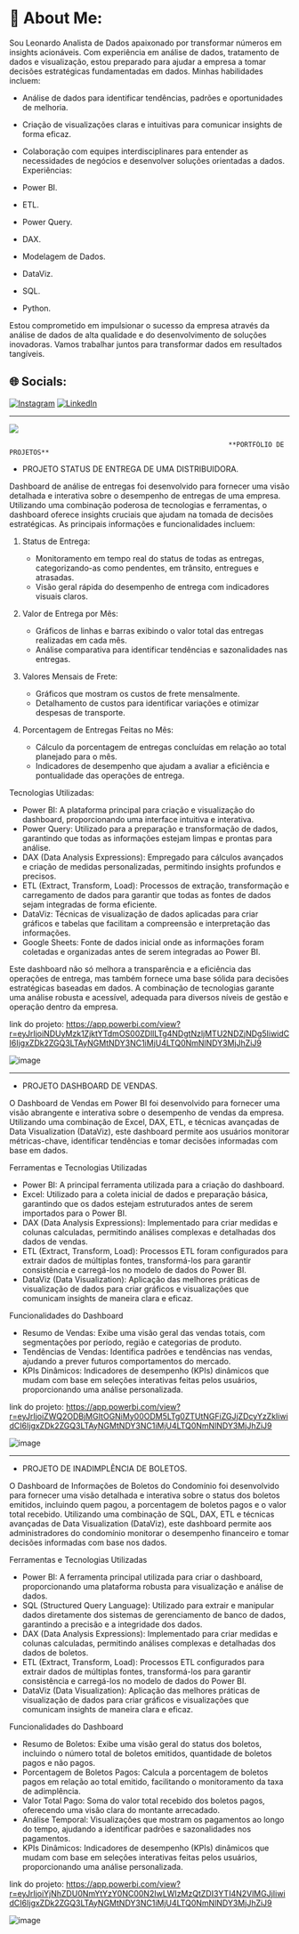 # 💫 About Me:
Sou Leonardo Analista de Dados apaixonado por transformar números em insights acionáveis. Com experiência em análise de dados, tratamento de dados e visualização, estou preparado para ajudar a empresa a tomar decisões estratégicas fundamentadas em dados. Minhas habilidades incluem:

- Análise de dados para identificar tendências, padrões e oportunidades de melhoria.
- Criação de visualizações claras e intuitivas para comunicar insights de forma eficaz.
- Colaboração com equipes interdisciplinares para entender as necessidades de negócios e desenvolver soluções orientadas a dados.
Experiências:

 - Power BI.
 - ETL.
 - Power Query.
 - DAX.
 - Modelagem de Dados.
 - DataViz.
 - SQL.
 - Python.

Estou comprometido em impulsionar o sucesso da empresa através da análise de dados de alta qualidade e do desenvolvimento de soluções inovadoras. Vamos trabalhar juntos para transformar dados em resultados tangíveis.


## 🌐 Socials:
[![Instagram](https://img.shields.io/badge/Instagram-%23E4405F.svg?logo=Instagram&logoColor=white)](https://instagram.com/@costaleonardo13) [![LinkedIn](https://img.shields.io/badge/LinkedIn-%230077B5.svg?logo=linkedin&logoColor=white)](https://linkedin.com/in/https://www.linkedin.com/in/leonardo-costasousa/) 



---
[![](https://visitcount.itsvg.in/api?id=LeonardoCosta13&icon=0&color=0)](https://visitcount.itsvg.in)

<!-- Proudly created with GPRM ( https://gprm.itsvg.in ) -->


                                                           **PORTFÓLIO DE PROJETOS**



- PROJETO STATUS DE ENTREGA DE UMA DISTRIBUIDORA.

Dashboard de análise de entregas foi desenvolvido para fornecer uma visão detalhada e interativa sobre o desempenho de entregas de uma empresa. Utilizando uma combinação poderosa de tecnologias e ferramentas, o dashboard oferece insights cruciais que ajudam na tomada de decisões estratégicas. As principais informações e funcionalidades incluem:

1. Status de Entrega:
   - Monitoramento em tempo real do status de todas as entregas, categorizando-as como pendentes, em trânsito, entregues e atrasadas.
   - Visão geral rápida do desempenho de entrega com indicadores visuais claros.

2. Valor de Entrega por Mês:
   - Gráficos de linhas e barras exibindo o valor total das entregas realizadas em cada mês.
   - Análise comparativa para identificar tendências e sazonalidades nas entregas.

3. Valores Mensais de Frete:
   - Gráficos que mostram os custos de frete mensalmente.
   - Detalhamento de custos para identificar variações e otimizar despesas de transporte.

4. Porcentagem de Entregas Feitas no Mês:
   - Cálculo da porcentagem de entregas concluídas em relação ao total planejado para o mês.
   - Indicadores de desempenho que ajudam a avaliar a eficiência e pontualidade das operações de entrega.

Tecnologias Utilizadas:

- Power BI: A plataforma principal para criação e visualização do dashboard, proporcionando uma interface intuitiva e interativa.
- Power Query: Utilizado para a preparação e transformação de dados, garantindo que todas as informações estejam limpas e prontas para análise.
- DAX (Data Analysis Expressions): Empregado para cálculos avançados e criação de medidas personalizadas, permitindo insights profundos e precisos.
- ETL (Extract, Transform, Load): Processos de extração, transformação e carregamento de dados para garantir que todas as fontes de dados sejam integradas de forma eficiente.
- DataViz: Técnicas de visualização de dados aplicadas para criar gráficos e tabelas que facilitam a compreensão e interpretação das informações.
- Google Sheets: Fonte de dados inicial onde as informações foram coletadas e organizadas antes de serem integradas ao Power BI.

Este dashboard não só melhora a transparência e a eficiência das operações de entrega, mas também fornece uma base sólida para decisões estratégicas baseadas em dados. A combinação de tecnologias garante uma análise robusta e acessível, adequada para diversos níveis de gestão e operação dentro da empresa.

link do projeto: https://app.powerbi.com/view?r=eyJrIjoiNDUyMzk1ZjktYTdmOS00ZDllLTg4NDgtNzljMTU2NDZjNDg5IiwidCI6IjgxZDk2ZGQ3LTAyNGMtNDY3NC1iMjU4LTQ0NmNlNDY3MjJhZiJ9

![image](https://github.com/user-attachments/assets/5f4c6042-4ad9-455c-a73e-b289885c5531)

------------------------------------------------------------------------------------------------------------------------------------------------------------------------------------------

- PROJETO DASHBOARD DE VENDAS.

O Dashboard de Vendas em Power BI foi desenvolvido para fornecer uma visão abrangente e interativa sobre o desempenho de vendas da empresa. Utilizando uma combinação de Excel, DAX, ETL, e técnicas avançadas de Data Visualization (DataViz), este dashboard permite aos usuários monitorar métricas-chave, identificar tendências e tomar decisões informadas com base em dados.

Ferramentas e Tecnologias Utilizadas

- Power BI: A principal ferramenta utilizada para a criação do dashboard.
- Excel: Utilizado para a coleta inicial de dados e preparação básica, garantindo que os dados estejam estruturados antes de serem importados para o Power BI.
- DAX (Data Analysis Expressions): Implementado para criar medidas e colunas calculadas, permitindo análises complexas e detalhadas dos dados de vendas.
- ETL (Extract, Transform, Load): Processos ETL foram configurados para extrair dados de múltiplas fontes, transformá-los para garantir consistência e carregá-los no modelo de dados do Power BI.
- DataViz (Data Visualization): Aplicação das melhores práticas de visualização de dados para criar gráficos e visualizações que comunicam insights de maneira clara e eficaz.

Funcionalidades do Dashboard

- Resumo de Vendas: Exibe uma visão geral das vendas totais, com segmentações por período, região e categorias de produto.
- Tendências de Vendas: Identifica padrões e tendências nas vendas, ajudando a prever futuros comportamentos do mercado.
- KPIs Dinâmicos: Indicadores de desempenho (KPIs) dinâmicos que mudam com base em seleções interativas feitas pelos usuários, proporcionando uma análise personalizada.

 link do projeto: https://app.powerbi.com/view?r=eyJrIjoiZWQ2ODBjMGItOGNiMy00ODM5LTg0ZTUtNGFiZGJjZDcyYzZkIiwidCI6IjgxZDk2ZGQ3LTAyNGMtNDY3NC1iMjU4LTQ0NmNlNDY3MjJhZiJ9

![image](https://github.com/user-attachments/assets/541b5a7c-1192-4ee1-a5b9-87e4c1667c98)


------------------------------------------------------------------------------------------------------------------------------------------------------------------------------------------


- PROJETO DE INADIMPLÊNCIA DE BOLETOS.

O Dashboard de Informações de Boletos do Condomínio foi desenvolvido para fornecer uma visão detalhada e interativa sobre o status dos boletos emitidos, incluindo quem pagou, a porcentagem de boletos pagos e o valor total recebido. Utilizando uma combinação de SQL, DAX, ETL e técnicas avançadas de Data Visualization (DataViz), este dashboard permite aos administradores do condomínio monitorar o desempenho financeiro e tomar decisões informadas com base nos dados.

Ferramentas e Tecnologias Utilizadas

- Power BI: A ferramenta principal utilizada para criar o dashboard, proporcionando uma plataforma robusta para visualização e análise de dados.
- SQL (Structured Query Language): Utilizado para extrair e manipular dados diretamente dos sistemas de gerenciamento de banco de dados, garantindo a precisão e a integridade dos dados.
- DAX (Data Analysis Expressions): Implementado para criar medidas e colunas calculadas, permitindo análises complexas e detalhadas dos dados de boletos.
- ETL (Extract, Transform, Load): Processos ETL configurados para extrair dados de múltiplas fontes, transformá-los para garantir consistência e carregá-los no modelo de dados do Power BI.
- DataViz (Data Visualization): Aplicação das melhores práticas de visualização de dados para criar gráficos e visualizações que comunicam insights de maneira clara e eficaz.

Funcionalidades do Dashboard

- Resumo de Boletos: Exibe uma visão geral do status dos boletos, incluindo o número total de boletos emitidos, quantidade de boletos pagos e não pagos.
- Porcentagem de Boletos Pagos: Calcula a porcentagem de boletos pagos em relação ao total emitido, facilitando o monitoramento da taxa de adimplência.
- Valor Total Pago: Soma do valor total recebido dos boletos pagos, oferecendo uma visão clara do montante arrecadado.
- Análise Temporal: Visualizações que mostram os pagamentos ao longo do tempo, ajudando a identificar padrões e sazonalidades nos pagamentos.
- KPIs Dinâmicos: Indicadores de desempenho (KPIs) dinâmicos que mudam com base em seleções interativas feitas pelos usuários, proporcionando uma análise personalizada.

link do projeto: https://app.powerbi.com/view?r=eyJrIjoiYjNhZDU0NmYtYzY0NC00N2IwLWIzMzQtZDI3YTI4N2VlMGJjIiwidCI6IjgxZDk2ZGQ3LTAyNGMtNDY3NC1iMjU4LTQ0NmNlNDY3MjJhZiJ9

![image](https://github.com/user-attachments/assets/960a8cc2-3be4-4794-973d-3943bdfd2374)
